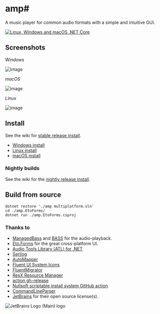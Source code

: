 # amp#
A music player for common audio formats with a simple and intuitive GUI.

[![Linux, Windows and macOS .NET Core](https://github.com/VPKSoft/amp-multi/actions/workflows/linux_windows_and_macos_dotnet.yml/badge.svg)](https://github.com/VPKSoft/amp-multi/actions/workflows/linux_windows_and_macos_dotnet.yml)

## Screenshots

*Windows*

![image](https://user-images.githubusercontent.com/40712699/187039283-2fa2b002-622f-46d4-be2a-a2d3224116aa.png)

*macOS*

![image](https://user-images.githubusercontent.com/40712699/187039304-cb90e389-c25f-4751-86b7-7708c5485a6a.png)

*Linux*

![image](https://user-images.githubusercontent.com/40712699/187039310-bd470e46-1550-4b39-90db-9dfdd300cbfa.png)

## Install
See the wiki for [stable release install](../../wiki).
* [Windows install](../../wiki/Windows-Install)
* [Linux install](../../wiki/Linux-install)
* [macOS install](../../wiki/MacOS-Install)

### Nightly builds
See the wiki for the [nightly release install](../../wiki/Nightly-builds).

## Build from source
```
dotnet restore './amp multiplatform.sln'
cd ./amp.EtoForms/
dotnet run ./amp.EtoForms.csproj
```

### Thanks to
* [ManagedBass](https://github.com/ManagedBass/ManagedBass) and [BASS](http://www.un4seen.com) for the audio-playback.
* [Eto.Forms](https://github.com/picoe/Eto) for the great cross-platform UI.
* [Audio Tools Library (ATL) for .NET](https://github.com/Zeugma440/atldotnet)
* [Serilog](https://serilog.net)
* [AutoMapper](https://automapper.org)
* [Fluent UI System Icons](https://github.com/microsoft/fluentui-system-icons)
* [FluentMigrator](https://github.com/fluentmigrator/fluentmigrator)
* [ResX Resource Manager](https://github.com/dotnet/ResXResourceManager)
* [action gh-release](https://github.com/softprops/action-gh-release)
* [Nullsoft scriptable install system GitHub action](https://github.com/joncloud/makensis-action)
* [CommandLineParser](https://github.com/commandlineparser/commandline)
* [JetBrains](https://www.jetbrains.com/?from=amp#) for their open source license(s).


![JetBrains Logo (Main) logo](https://resources.jetbrains.com/storage/products/company/brand/logos/jb_beam.svg)
